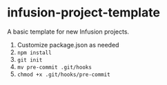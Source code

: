 # infusion-project-template

A basic template for new Infusion projects.

1. Customize package.json as needed
2. `npm install`
3. `git init`
4. `mv pre-commit .git/hooks`
5. `chmod +x .git/hooks/pre-commit`

